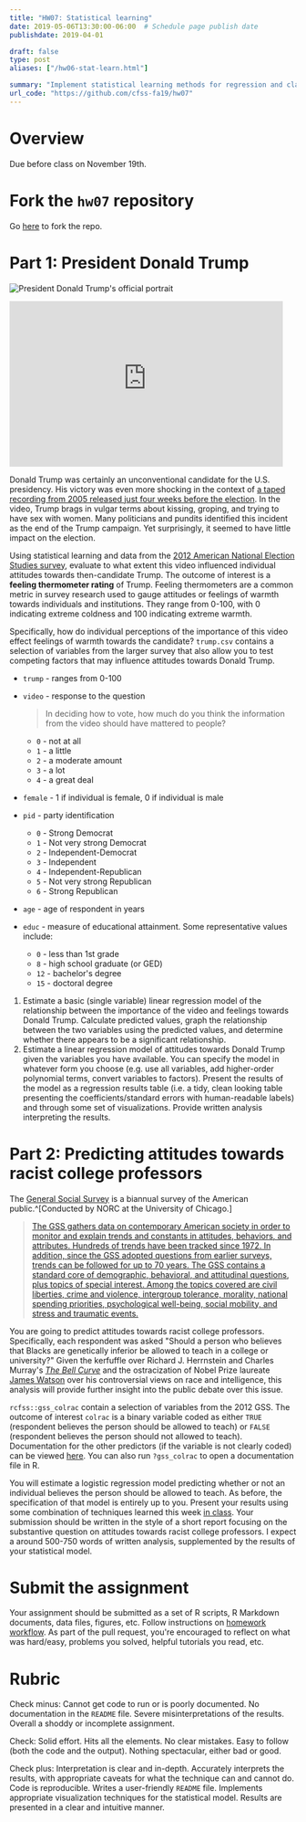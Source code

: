 ```yaml
---
title: "HW07: Statistical learning"
date: 2019-05-06T13:30:00-06:00  # Schedule page publish date
publishdate: 2019-04-01

draft: false
type: post
aliases: ["/hw06-stat-learn.html"]

summary: "Implement statistical learning methods for regression and classification."
url_code: "https://github.com/cfss-fa19/hw07"
---
```




# Overview

Due before class on November 19th.

# Fork the `hw07` repository

Go [here](https://github.com/cfss-fa19/hw07) to fork the repo.

# Part 1: President Donald Trump

![President Donald Trump's official portrait](https://upload.wikimedia.org/wikipedia/commons/thumb/5/56/Donald_Trump_official_portrait.jpg/606px-Donald_Trump_official_portrait.jpg)

<iframe width='480' height='290' scrolling='no' src='https://www.washingtonpost.com/video/c/embed/3bf16d1e-8caf-11e6-8cdc-4fbb1973b506' frameborder='0' webkitallowfullscreen mozallowfullscreen allowfullscreen></iframe>

Donald Trump was certainly an unconventional candidate for the U.S. presidency. His victory was even more shocking in the context of [a taped recording from 2005 released just four weeks before the election](https://www.washingtonpost.com/politics/trump-recorded-having-extremely-lewd-conversation-about-women-in-2005/2016/10/07/3b9ce776-8cb4-11e6-bf8a-3d26847eeed4_story.html?utm_term=.cb543aad44f9). In the video, Trump brags in vulgar terms about kissing, groping, and trying to have sex with women. Many politicians and pundits identified this incident as the end of the Trump campaign. Yet surprisingly, it seemed to have little impact on the election.

Using statistical learning and data from the [2012 American National Election Studies survey](http://www.electionstudies.org/), evaluate to what extent this video influenced individual attitudes towards then-candidate Trump. The outcome of interest is a **feeling thermometer rating** of Trump. Feeling thermometers are a common metric in survey research used to gauge attitudes or feelings of warmth towards individuals and institutions. They range from 0-100, with 0 indicating extreme coldness and 100 indicating extreme warmth.

Specifically, how do individual perceptions of the importance of this video effect feelings of warmth towards the candidate? `trump.csv` contains a selection of variables from the larger survey that also allow you to test competing factors that may influence attitudes towards Donald Trump.

* `trump` - ranges from 0-100
* `video` - response to the question

    > In deciding how to vote, how much do you think the information from the video should have mattered to people?
    
    * `0` - not at all
    * `1` - a little
    * `2` - a moderate amount
    * `3` - a lot
    * `4` - a great deal
    
* `female` - 1 if individual is female, 0 if individual is male
* `pid` - party identification
    * `0` - Strong Democrat
    * `1` - Not very strong Democrat
    * `2` - Independent-Democrat
    * `3` - Independent
    * `4` - Independent-Republican
    * `5` - Not very strong Republican
    * `6` - Strong Republican
* `age` - age of respondent in years
* `educ` - measure of educational attainment. Some representative values include:
    * `0` - less than 1st grade
    * `8` - high school graduate (or GED)
    * `12` - bachelor's degree
    * `15` - doctoral degree

1. Estimate a basic (single variable) linear regression model of the relationship between the importance of the video and feelings towards Donald Trump. Calculate predicted values, graph the relationship between the two variables using the predicted values, and determine whether there appears to be a significant relationship.
1. Estimate a linear regression model of attitudes towards Donald Trump given the variables you have available. You can specify the model in whatever form you choose (e.g. use all variables, add higher-order polynomial terms, convert variables to factors). Present the results of the model as a regression results table (i.e. a tidy, clean looking table presenting the coefficients/standard errors with human-readable labels) and through some set of visualizations. Provide written analysis interpreting the results.

# Part 2: Predicting attitudes towards racist college professors

The [General Social Survey](http://gss.norc.org/) is a biannual survey of the American public.^[Conducted by NORC at the University of Chicago.]

> [The GSS gathers data on contemporary American society in order to monitor and explain trends and constants in attitudes, behaviors, and attributes. Hundreds of trends have been tracked since 1972. In addition, since the GSS adopted questions from earlier surveys, trends can be followed for up to 70 years. The GSS contains a standard core of demographic, behavioral, and attitudinal questions, plus topics of special interest. Among the topics covered are civil liberties, crime and violence, intergroup tolerance, morality, national spending priorities, psychological well-being, social mobility, and stress and traumatic events.](http://gss.norc.org/About-The-GSS)

You are going to predict attitudes towards racist college professors. Specifically, each respondent was asked "Should a person who believes that Blacks are genetically inferior be allowed to teach in a college or university?" Given the kerfuffle over Richard J. Herrnstein and Charles Murray's [*The Bell Curve*](https://en.wikipedia.org/wiki/The_Bell_Curve) and the ostracization of Nobel Prize laureate [James Watson](https://en.wikipedia.org/wiki/James_Watson) over his controversial views on race and intelligence, this analysis will provide further insight into the public debate over this issue.

`rcfss::gss_colrac` contain a selection of variables from the 2012 GSS. The outcome of interest `colrac` is a binary variable coded as either `TRUE` (respondent believes the person should be allowed to teach) or `FALSE` (respondent believes the person should not allowed to teach). Documentation for the other predictors (if the variable is not clearly coded) can be viewed [here](https://gssdataexplorer.norc.org/variables/vfilter). You can also run `?gss_colrac` to open a documentation file in R.

You will estimate a logistic regression model predicting whether or not an individual believes the person should be allowed to teach. As before, the specification of that model is entirely up to you. Present your results using some combination of techniques learned this week [in class](/syllabus/working-with-statistical-models/). Your submission should be written in the style of a short report focusing on the substantive question on attitudes towards racist college professors. I expect a around 500-750 words of written analysis, supplemented by the results of your statistical model.

# Submit the assignment

Your assignment should be submitted as a set of R scripts, R Markdown documents, data files, figures, etc. Follow instructions on [homework workflow](/faq/homework-guidelines/#homework-workflow). As part of the pull request, you're encouraged to reflect on what was hard/easy, problems you solved, helpful tutorials you read, etc.

# Rubric

Check minus: Cannot get code to run or is poorly documented. No documentation in the `README` file. Severe misinterpretations of the results. Overall a shoddy or incomplete assignment.

Check: Solid effort. Hits all the elements. No clear mistakes. Easy to follow (both the code and the output). Nothing spectacular, either bad or good.

Check plus: Interpretation is clear and in-depth. Accurately interprets the results, with appropriate caveats for what the technique can and cannot do. Code is reproducible. Writes a user-friendly `README` file. Implements appropriate visualization techniques for the statistical model. Results are presented in a clear and intuitive manner.
